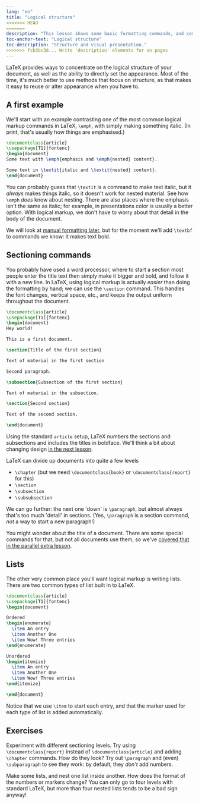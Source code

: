 ```yaml
---
lang: "en"
title: "Logical structure"
<<<<<<< HEAD
=======
description: "This lesson shows some basic formatting commands, and compares them with semantic formatting with sectioning commands and lists."
toc-anchor-text: "Logical structure"
toc-description: "Structure and visual presentation."
>>>>>>> fcb3bc38... Write 'description' elements for en pages
---
```


LaTeX provides ways to concentrate on the logical structure of your document, as well as the
ability to directly set the appearance. Most of the time, it's much better to use
methods that focus on structure, as that makes it easy to reuse or alter
appearance when you have to.

## A first example

We'll start with an example contrasting one of the most common logical markup
commands in LaTeX, `\emph`, with simply making something italic. (In print,
that's usually how things are emphasised.)

```latex
\documentclass{article}
\usepackage[T1]{fontenc}
\begin{document}
Some text with \emph{emphasis and \emph{nested} content}.

Some text in \textit{italic and \textit{nested} content}.
\end{document}
```

You can probably guess that `\textit` is a command to make text italic, but it
_always_ makes things italic, so it doesn't work for nested material. See how
`\emph` _does_ know about nesting. There are also places where the emphasis
isn't the same as italic; for example, in presentations color is usually a better
option. With logical markup, we don't have to worry about that detail in the
body of the document.

We will look at [manual formatting later](lesson-11), but for the moment we'll
add `\textbf` to commands we know: it makes text bold.

## Sectioning commands

You probably have used a word processor, where  to start a section most people
enter the title text then simply make it bigger and bold, and follow it with a
new line. In LaTeX, using logical markup is actually _easier_ than doing the
formatting by hand; we can use the `\section` command. This handles the font
changes, vertical space, etc., and keeps the output uniform throughout the
document.

```latex
\documentclass{article}
\usepackage[T1]{fontenc}
\begin{document}
Hey world!

This is a first document.

\section{Title of the first section}

Text of material in the first section

Second paragraph.

\subsection{Subsection of the first section}

Text of material in the subsection.

\section{Second section}

Text of the second section.

\end{document}
```

Using the standard `article` setup, LaTeX numbers the sections and subsections
and includes the titles in boldface. We'll think a bit about changing design [in
the next lesson](lesson-05).

LaTeX can divide up documents into quite a few levels

- `\chapter` (but we need `\documentclass{book}` or
  `\documentclass{report}` for this)
- `\section`
- `\subsection`
- `\subsubsection`

We can go further: the next one 'down' is `\paragraph`, but almost always that's
too much 'detail' in sections. (Yes, `\paragraph` is a section command, _not_ a
way to start a new paragraph!)

You might wonder about the title of a document. There are some special
commands for that, but not all documents use them, so we've
[covered that in the parallel extra lesson](more-04).

## Lists

The other very common place you'll want logical markup is writing lists.
There are two common types of list built in to LaTeX.

```latex
\documentclass{article}
\usepackage[T1]{fontenc}
\begin{document}

Ordered
\begin{enumerate}
  \item An entry
  \item Another One
  \item Wow! Three entries
\end{enumerate}

Unordered
\begin{itemize}
  \item An entry
  \item Another One
  \item Wow! Three entries
\end{itemize}

\end{document}
```

Notice that we use `\item` to start each entry, and that the marker used  for
each type of list is added automatically.

## Exercises

Experiment with different sectioning levels. Try using `\documentclass{report}`
instead of `\documentclass{article}` and adding `\chapter` commands. How
do they look? Try out `\paragraph` and (even) `\subparagraph` to see they work:
by default, they _don't_ add numbers.

Make some lists, and nest one list inside another. How does the format of the
numbers or markers change? You can only go to four levels with standard LaTeX,
but more than four nested lists tends to be a bad sign anyway!
